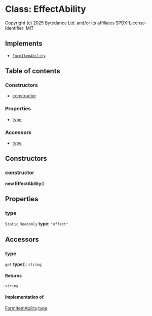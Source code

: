 # Class: EffectAbility

Copyright (c) 2025 Bytedance Ltd. and/or its affiliates
SPDX-License-Identifier: MIT

## Implements

* [`FormItemAbility`](/en/auto-docs/form-core/interfaces/FormItemAbility.md)

## Table of contents

### Constructors

* [constructor](/en/auto-docs/form-core/classes/EffectAbility.md#constructor)

### Properties

* [type](/en/auto-docs/form-core/classes/EffectAbility.md#type)

### Accessors

* [type](/en/auto-docs/form-core/classes/EffectAbility.md#type-1)

## Constructors

### constructor

**new EffectAbility**()

## Properties

### type

`Static` `Readonly` **type**: `"effect"`

## Accessors

### type

`get` **type**(): `string`

#### Returns

`string`

#### Implementation of

[FormItemAbility](/en/auto-docs/form-core/interfaces/FormItemAbility.md).[type](/en/auto-docs/form-core/interfaces/FormItemAbility.md#type)
